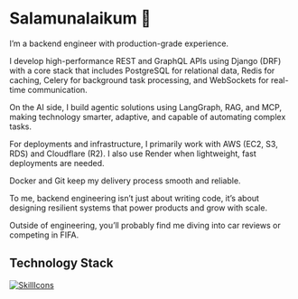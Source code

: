 # Salamunalaikum 👋

I’m a backend engineer with production-grade experience.

I develop high-performance REST and GraphQL APIs using Django (DRF) with a core stack that includes PostgreSQL for relational data, Redis for caching, Celery for background task processing, and WebSockets for real-time communication.

On the AI side, I build agentic solutions using LangGraph, RAG, and MCP, making technology smarter, adaptive, and capable of automating complex tasks.

For deployments and infrastructure, I primarily work with AWS (EC2, S3, RDS) and Cloudflare (R2). I also use Render when lightweight, fast deployments are needed. 

Docker and Git keep my delivery process smooth and reliable.

To me, backend engineering isn’t just about writing code, it’s about designing resilient systems that power products and grow with scale.

Outside of engineering, you’ll probably find me diving into car reviews or competing in FIFA.

## Technology Stack
[![SkillIcons](https://skillicons.dev/icons?i=python,django,postgres,redis,graphql,aws,cloudflare,docker)](https://skillicons.dev)

